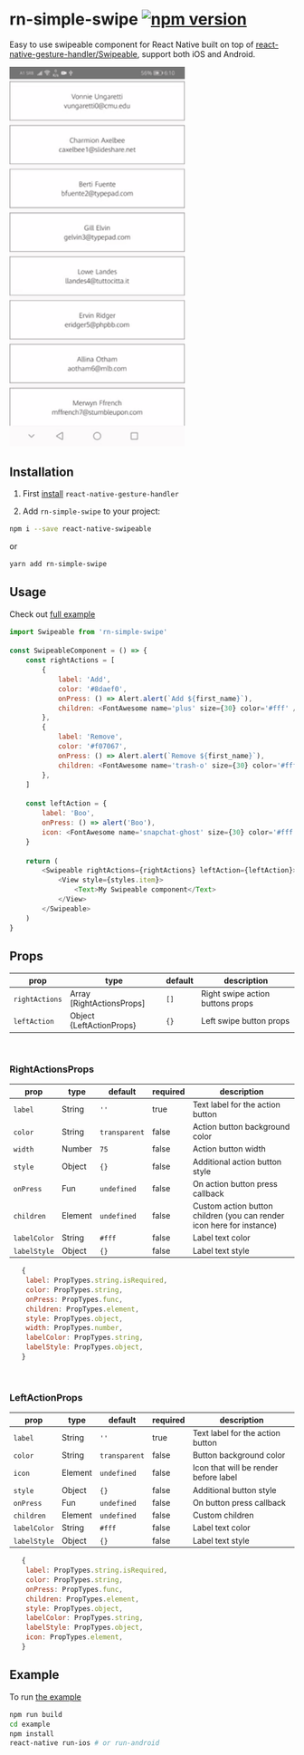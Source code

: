 # rn-simple-swipe [![npm version](https://badge.fury.io/js/rn-simple-swipe.svg)](https://badge.fury.io/js/rn-simple-swipe)

Easy to use swipeable component for React Native built on top of [react-native-gesture-handler/Swipeable](https://docs.swmansion.com/react-native-gesture-handler/docs/api/components/swipeable/), support both iOS and Android.

<img src="./demo.gif" width="310">

## Installation

1. First [install](https://docs.swmansion.com/react-native-gesture-handler/docs/) `react-native-gesture-handler`

2. Add `rn-simple-swipe` to your project:

```sh
npm i --save react-native-swipeable
```

or

```sh
yarn add rn-simple-swipe
```

## Usage

Check out [full example](https://github.com/disko998/rn-simple-swipe/blob/master/example/src/App.js)

```javascript
import Swipeable from 'rn-simple-swipe'

const SwipeableComponent = () => {
    const rightActions = [
        {
            label: 'Add',
            color: '#8daef0',
            onPress: () => Alert.alert(`Add ${first_name}`),
            children: <FontAwesome name='plus' size={30} color='#fff' />,
        },
        {
            label: 'Remove',
            color: '#f07067',
            onPress: () => Alert.alert(`Remove ${first_name}`),
            children: <FontAwesome name='trash-o' size={30} color='#fff' />,
        },
    ]

    const leftAction = {
        label: 'Boo',
        onPress: () => alert('Boo'),
        icon: <FontAwesome name='snapchat-ghost' size={30} color='#fff' />,
    }

    return (
        <Swipeable rightActions={rightActions} leftAction={leftAction}>
            <View style={styles.item}>
                <Text>My Swipeable component</Text>
            </View>
        </Swipeable>
    )
}
```

## Props

| prop           | type                      | default | description                      |
| -------------- | ------------------------- | ------- | -------------------------------- |
| `rightActions` | Array [RightActionsProps] | `[]`    | Right swipe action buttons props |
| `leftAction`   | Object {LeftActionProps}  | `{}`    | Left swipe button props          |

</br>

### RightActionsProps

| prop         | type    | default       | required | description                                                           |
| ------------ | ------- | ------------- | -------- | --------------------------------------------------------------------- |
| `label`      | String  | `''`          | true     | Text label for the action button                                      |
| `color`      | String  | `transparent` | false    | Action button background color                                        |
| `width`      | Number  | `75`          | false    | Action button width                                                   |
| `style`      | Object  | `{}`          | false    | Additional action button style                                        |
| `onPress`    | Fun     | `undefined`   | false    | On action button press callback                                       |
| `children`   | Element | `undefined`   | false    | Custom action button children (you can render icon here for instance) |
| `labelColor` | String  | `#fff`        | false    | Label text color                                                      |
| `labelStyle` | Object  | `{}`          | false    | Label text style                                                      |

```js
   {
	label: PropTypes.string.isRequired,
    color: PropTypes.string,
    onPress: PropTypes.func,
    children: PropTypes.element,
    style: PropTypes.object,
    width: PropTypes.number,
    labelColor: PropTypes.string,
    labelStyle: PropTypes.object,
   }
```

</br>

### LeftActionProps

| prop         | type    | default       | required | description                           |
| ------------ | ------- | ------------- | -------- | ------------------------------------- |
| `label`      | String  | `''`          | true     | Text label for the action button      |
| `color`      | String  | `transparent` | false    | Button background color               |
| `icon`       | Element | `undefined`   | false    | Icon that will be render before label |
| `style`      | Object  | `{}`          | false    | Additional button style               |
| `onPress`    | Fun     | `undefined`   | false    | On button press callback              |
| `children`   | Element | `undefined`   | false    | Custom children                       |
| `labelColor` | String  | `#fff`        | false    | Label text color                      |
| `labelStyle` | Object  | `{}`          | false    | Label text style                      |

```js
   {
    label: PropTypes.string.isRequired,
    color: PropTypes.string,
    onPress: PropTypes.func,
    children: PropTypes.element,
    style: PropTypes.object,
    labelColor: PropTypes.string,
    labelStyle: PropTypes.object,
    icon: PropTypes.element,
   }
```

## Example

To run [the example](https://github.com/disko998/rn-simple-swipe/blob/master/example)

```sh
npm run build
cd example
npm install
react-native run-ios # or run-android
```

